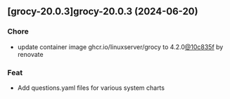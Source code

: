 

## [grocy-20.0.3]grocy-20.0.3 (2024-06-20)

### Chore



- update container image ghcr.io/linuxserver/grocy to 4.2.0[@10c835f](https://github.com/10c835f) by renovate

### Feat



- Add questions.yaml files for various system charts